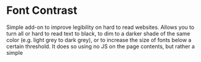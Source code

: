 # Font Contrast

Simple add-on to improve legibility on hard to read websites. Allows you to turn all or hard to read text to 
black, to dim to a darker shade of the same color (e.g. light grey to dark grey), or to increase 
the size of fonts below a certain threshold. It does so using no JS on the page contents, but rather a simple <style> element.

Download at: https://addons.mozilla.org/en/firefox/addon/font-contrast-fix/

## License

GPL-3.0
